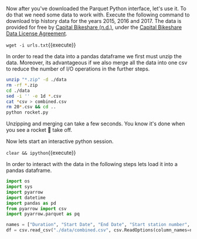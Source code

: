 
Now after you've downloaded the Parquet Python interface, let's use it. To do that we need some data to work with. Execute the following command to download trip history data for the years 2015, 2016 and 2017. The data is provided for free by [Capital Bikeshare (n.d.)][1], under the [Capital Bikeshare Data License Agreement][2]. 

`wget -i urls.txt`{{execute}}

In order to read the data into a pandas dataframe we first must unzip the data. Moreover, its advantageous if we also merge all the data into one csv to reduce the number of I/O operations in the further steps. 

```bash
unzip "*.zip" -d ./data
rm -rf *.zip
cd ./data
sed -i '' -e 1d *.csv
cat *csv > combined.csv
rm 20*.csv && cd ..
python rocket.py
```

Unzipping and merging can take a few seconds. You know it's done when you see a rocket 🚀 take off. 

Now lets start an interactive python session. 

`clear && ipython`{{execute}}

In order to interact with the data in the following steps lets load it into a pandas dataframe.<br>

```python
import os 
import sys
import pyarrow
import datetime
import pandas as pd
from pyarrow import csv
import pyarrow.parquet as pq

names = ["Duration", "Start Date", "End Date", "Start station number", "Start station" "End station number", "End station", "Bike number", "Member Type",]
df = csv.read_csv("./data/combined.csv", csv.ReadOptions(column_names=names)).to_pandas()
```

[1]: https://www.capitalbikeshare.com/system-data
[2]: https://www.capitalbikeshare.com/data-license-agreement